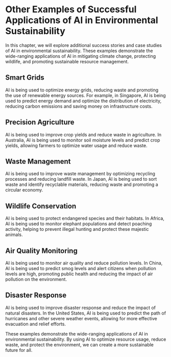 Other Examples of Successful Applications of AI in Environmental Sustainability
==================================================================================================================================================================

In this chapter, we will explore additional success stories and case studies of AI in environmental sustainability. These examples demonstrate the wide-ranging applications of AI in mitigating climate change, protecting wildlife, and promoting sustainable resource management.

Smart Grids
-----------

AI is being used to optimize energy grids, reducing waste and promoting the use of renewable energy sources. For example, in Singapore, AI is being used to predict energy demand and optimize the distribution of electricity, reducing carbon emissions and saving money on infrastructure costs.

Precision Agriculture
---------------------

AI is being used to improve crop yields and reduce waste in agriculture. In Australia, AI is being used to monitor soil moisture levels and predict crop yields, allowing farmers to optimize water usage and reduce waste.

Waste Management
----------------

AI is being used to improve waste management by optimizing recycling processes and reducing landfill waste. In Japan, AI is being used to sort waste and identify recyclable materials, reducing waste and promoting a circular economy.

Wildlife Conservation
---------------------

AI is being used to protect endangered species and their habitats. In Africa, AI is being used to monitor elephant populations and detect poaching activity, helping to prevent illegal hunting and protect these majestic animals.

Air Quality Monitoring
----------------------

AI is being used to monitor air quality and reduce pollution levels. In China, AI is being used to predict smog levels and alert citizens when pollution levels are high, promoting public health and reducing the impact of air pollution on the environment.

Disaster Response
-----------------

AI is being used to improve disaster response and reduce the impact of natural disasters. In the United States, AI is being used to predict the path of hurricanes and other severe weather events, allowing for more effective evacuation and relief efforts.

These examples demonstrate the wide-ranging applications of AI in environmental sustainability. By using AI to optimize resource usage, reduce waste, and protect the environment, we can create a more sustainable future for all.
